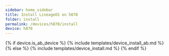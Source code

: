 ```yaml
---
sidebar: home_sidebar
title: Install LineageOS on h870
folder: install
permalink: /devices/h870/install
device: h870
---
```

{% if device.is_ab_device %}
{% include templates/device_install_ab.md %}
{% else %}
{% include templates/device_install.md %}
{% endif %}
